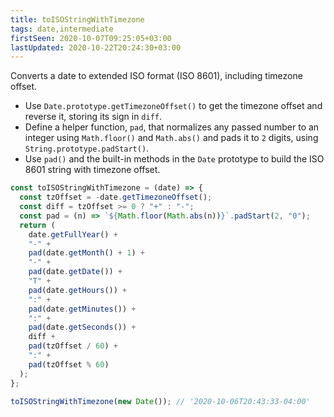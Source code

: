 ```yaml
---
title: toISOStringWithTimezone
tags: date,intermediate
firstSeen: 2020-10-07T09:25:05+03:00
lastUpdated: 2020-10-22T20:24:30+03:00
---
```


Converts a date to extended ISO format (ISO 8601), including timezone offset.

- Use `Date.prototype.getTimezoneOffset()` to get the timezone offset and reverse it, storing its sign in `diff`.
- Define a helper function, `pad`, that normalizes any passed number to an integer using `Math.floor()` and `Math.abs()` and pads it to `2` digits, using `String.prototype.padStart()`.
- Use `pad()` and the built-in methods in the `Date` prototype to build the ISO 8601 string with timezone offset.

```js
const toISOStringWithTimezone = (date) => {
  const tzOffset = -date.getTimezoneOffset();
  const diff = tzOffset >= 0 ? "+" : "-";
  const pad = (n) => `${Math.floor(Math.abs(n))}`.padStart(2, "0");
  return (
    date.getFullYear() +
    "-" +
    pad(date.getMonth() + 1) +
    "-" +
    pad(date.getDate()) +
    "T" +
    pad(date.getHours()) +
    ":" +
    pad(date.getMinutes()) +
    ":" +
    pad(date.getSeconds()) +
    diff +
    pad(tzOffset / 60) +
    ":" +
    pad(tzOffset % 60)
  );
};
```

```js
toISOStringWithTimezone(new Date()); // '2020-10-06T20:43:33-04:00'
```
